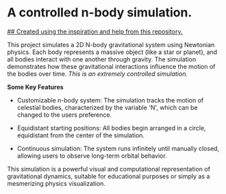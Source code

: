 # A controlled n-body simulation.
<ins> ## Created using the inspiration and help from [this repository.]([url](https://github.com/pmocz/nbody-python/tree/master)) </ins>

This project simulates a 2D N-body gravitational system using Newtonian physics. Each body represents a massive object (like a star or planet), and all bodies interact with one another through gravity. 
The simulation demonstrates how these gravitational interactions influence the motion of the bodies over time. *This is an extremely controlled simulation.*

**Some Key Features**
- Customizable n-body system:
  The simulation tracks the motion of celestial bodies, characterized by the variable 'N', which can be changed to the users preference.

- Equidistant starting positions:
  All bodies begin arranged in a circle, equidistant from the center of the simulation.

- Continuous simulation:
  The system runs infinitely until manually closed, allowing users to observe long-term orbital behavior.

This simulation is a powerful visual and computational representation of gravitational dynamics, suitable for educational purposes or simply as a mesmerizing physics visualization.



